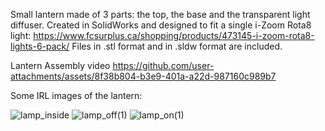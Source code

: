 Small lantern made of 3 parts: the top, the base and the transparent light diffuser. 
Created in SolidWorks and designed to fit a single i-Zoom Rota8 light: https://www.fcsurplus.ca/shopping/products/473145-i-zoom-rota8-lights-6-pack/
Files in .stl format and in .sldw format are included.

Lantern Assembly video
https://github.com/user-attachments/assets/8f38b804-b3e9-401a-a22d-987160c989b7

Some IRL images of the lantern: 

![lamp_inside](https://github.com/user-attachments/assets/3618a4cb-58e9-48e7-a3fc-f0ea04e14dbc)
![lamp_off(1)](https://github.com/user-attachments/assets/af0838b2-67bf-4235-83dc-d2dc8407a915)
![lamp_on(1)](https://github.com/user-attachments/assets/eee1fab1-d7eb-4d17-8b24-b1d4ceb900b5)
